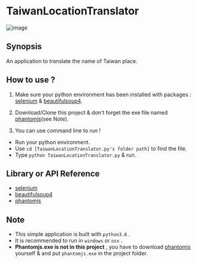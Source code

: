 # TaiwanLocationTranslator

![image]()

## Synopsis

An application to translate the name of Taiwan place. 

## How to use ?

1. Make sure your python environment has been installed with packages : [selenium](http://www.seleniumhq.org/) & [beautifulsoup4](https://www.crummy.com/software/BeautifulSoup/bs4/doc/).

2. Download/Clone this project & don't forget the exe file named [phantomjs](http://phantomjs.org/)(see Note).

3. You can use command line to run ! 
  + Run your python environment.
  + Use `cd [TaiwanLocationTranslator.py's folder path]` to find the file.
  + Type `python TaiwanLocationTranslator.py` & run.

## Library or API Reference

* [selenium](http://www.seleniumhq.org/)
* [beautifulsoup4](https://www.crummy.com/software/)
* [phantomjs](http://phantomjs.org/)

## Note
+ This simple application is built with `python3.6` .
+ It is recommended to run in `windows` or `osx` .
+ __Phantomjs.exe is not in this project__ , you have to download [phantomjs](http://phantomjs.org/) yourself & and put `phantomjs.exe` in the project folder.
